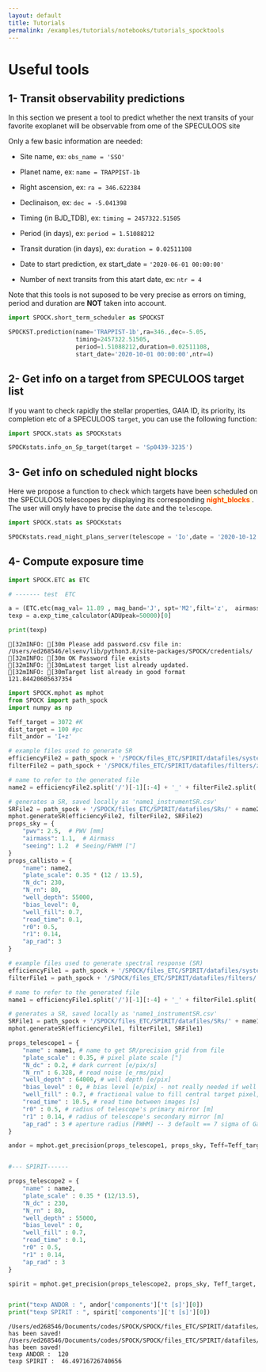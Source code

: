 ```yaml
---
layout: default
title: Tutorials
permalink: /examples/tutorials/notebooks/tutorials_spocktools
---
```


# Useful tools

## 1- Transit observability predictions

In this section we present a tool to predict whether the next transits of your favorite exoplanet will be observable from ome of the SPECULOOS site

Only a few basic information are needed:

* Site name, ex: `obs_name = 'SSO'`

* Planet name, ex: `name = TRAPPIST-1b`

* Right ascension, ex: `ra = 346.622384`  

* Declinaison, ex: `dec = -5.041398`

* Timing (in BJD_TDB), ex: `timing = 2457322.51505`

* Period (in days), ex: `period = 1.51088212`

* Transit duration (in days), ex: `duration = 0.02511108`

* Date to start prediction, ex start_date = `'2020-06-01 00:00:00'`

* Number of next transits from this atart date, ex: `ntr = 4`


Note that this tools is not suposed to be very precise as errors on timing, period and duration are **NOT** taken into account. 


```python
import SPOCK.short_term_scheduler as SPOCKST

SPOCKST.prediction(name='TRAPPIST-1b',ra=346.,dec=-5.05,
                   timing=2457322.51505,
                   period=1.51088212,duration=0.02511108,
                   start_date='2020-10-01 00:00:00',ntr=4)
```

## 2- Get info on a target from SPECULOOS target list

If you want to check rapidly the stellar properties, GAIA ID, its priority, its completion etc of a SPECULOOS `target`, you can use the following function:


```python
import SPOCK.stats as SPOCKstats

SPOCKstats.info_on_Sp_target(target = 'Sp0439-3235')
```

## 3- Get info on scheduled night blocks

Here we propose a function to check which targets have been scheduled on the SPECULOOS telescopes by displaying its corresponding <span style="background-color:lightyellow"><font color='orangered'> **night_blocks** </font></span>. The user will onyly have to precise the `date` and the `telescope`.


```python
import SPOCK.stats as SPOCKstats

SPOCKstats.read_night_plans_server(telescope = 'Io',date = '2020-10-12')


```

## 4- Compute exposure time 


```python
import SPOCK.ETC as ETC

# ------- test  ETC

a = (ETC.etc(mag_val= 11.89 , mag_band='J', spt='M2',filt='z',  airmass=1.3, moonphase=0.5, irtf=0.8, num_tel=1, seeing=1.5, gain=1.1))#airmass=1.1, moonphase=0.5, irtf=0.8, num_tel=1, seeing=2., gain=1.1))
texp = a.exp_time_calculator(ADUpeak=50000)[0]

print(texp)

```

    [32mINFO: [30m Please add password.csv file in: /Users/ed268546/elsenv/lib/python3.8/site-packages/SPOCK/credentials/
    [32mINFO: [30m OK Password file exists
    [32mINFO: [30mLatest target list already updated.
    [32mINFO: [30mTarget list already in good format
    121.84420605637354



```python
import SPOCK.mphot as mphot
from SPOCK import path_spock
import numpy as np

Teff_target = 3072 #K
dist_target = 100 #pc
filt_andor = 'I+z'

# example files used to generate SR
efficiencyFile2 = path_spock + '/SPOCK/files_ETC/SPIRIT/datafiles/systems/pirtSPC_-60.csv'
filterFile2 = path_spock + '/SPOCK/files_ETC/SPIRIT/datafiles/filters/zYJ.csv'

# name to refer to the generated file
name2 = efficiencyFile2.split('/')[-1][:-4] + '_' + filterFile2.split('/')[-1][:-4]

# generates a SR, saved locally as 'name1_instrumentSR.csv'
SRFile2 = path_spock + '/SPOCK/files_ETC/SPIRIT/datafiles/SRs/' + name2 + '_instrumentSR.csv'
mphot.generateSR(efficiencyFile2, filterFile2, SRFile2)
props_sky = {
    "pwv": 2.5,  # PWV [mm]
    "airmass": 1.1,  # Airmass
    "seeing": 1.2  # Seeing/FWHM ["]
}
props_callisto = {
    "name": name2,
    "plate_scale": 0.35 * (12 / 13.5),
    "N_dc": 230,
    "N_rn": 80,
    "well_depth": 55000,
    "bias_level": 0,
    "well_fill": 0.7,
    "read_time": 0.1,
    "r0": 0.5,
    "r1": 0.14,
    "ap_rad": 3
}

# example files used to generate spectral response (SR)
efficiencyFile1 = path_spock + '/SPOCK/files_ETC/SPIRIT/datafiles/systems/andorSPC_-60.csv' # in microns, fractional efficiency
filterFile1 = path_spock + '/SPOCK/files_ETC/SPIRIT/datafiles/filters/'+filt_andor+'.csv'

# name to refer to the generated file
name1 = efficiencyFile1.split('/')[-1][:-4] + '_' + filterFile1.split('/')[-1][:-4]

# generates a SR, saved locally as 'name1_instrumentSR.csv'
SRFile1 = path_spock + '/SPOCK/files_ETC/SPIRIT/datafiles/SRs/' + name1 + '_instrumentSR.csv'
mphot.generateSR(efficiencyFile1, filterFile1, SRFile1)

props_telescope1 = {
    "name" : name1, # name to get SR/precision grid from file
    "plate_scale" : 0.35, # pixel plate scale ["]
    "N_dc" : 0.2, # dark current [e/pix/s]
    "N_rn" : 6.328, # read noise [e_rms/pix]
    "well_depth" : 64000, # well depth [e/pix]
    "bias_level" : 0, # bias level [e/pix] - not really needed if well depth ignores bias level
    "well_fill" : 0.7, # fractional value to fill central target pixel, assuming gaussian (width function of seeing^)
    "read_time" : 10.5, # read time between images [s]
    "r0" : 0.5, # radius of telescope's primary mirror [m]
    "r1" : 0.14, # radius of telescope's secondary mirror [m]
    "ap_rad" : 3 # aperture radius [FWHM] -- 3 default == 7 sigma of Gaussian ~ aperture 6 on Cambridge pipeline/Portal
}

andor = mphot.get_precision(props_telescope1, props_sky, Teff=Teff_target, distance=dist_target, override=False, mapping=True)


#--- SPIRIT------

props_telescope2 = {
    "name" : name2,
    "plate_scale" : 0.35 * (12/13.5),
    "N_dc" : 230,
    "N_rn" : 80,
    "well_depth" : 55000,
    "bias_level" : 0,
    "well_fill" : 0.7,
    "read_time" : 0.1,
    "r0" : 0.5,
    "r1" : 0.14,
    "ap_rad" : 3
}

spirit = mphot.get_precision(props_telescope2, props_sky, Teff_target, dist_target, override=False, mapping=True)


print("texp ANDOR : ", andor['components']['t [s]'][0])
print("texp SPIRIT : ", spirit['components']['t [s]'][0])
```

    /Users/ed268546/Documents/codes/SPOCK/SPOCK/files_ETC/SPIRIT/datafiles/SRs/pirtSPC_-60_zYJ_instrumentSR.csv has been saved!
    /Users/ed268546/Documents/codes/SPOCK/SPOCK/files_ETC/SPIRIT/datafiles/SRs/andorSPC_-60_I+z_instrumentSR.csv has been saved!
    texp ANDOR :  120
    texp SPIRIT :  46.49716726740656



```python

```
